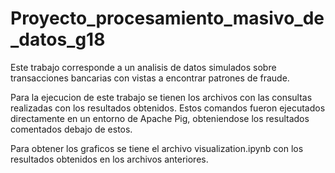 # Proyecto_procesamiento_masivo_de_datos_g18

Este trabajo corresponde a un analisis de datos simulados sobre transacciones bancarias con vistas a encontrar patrones de fraude.

Para la ejecucion de este trabajo se tienen los archivos con las consultas realizadas con los resultados obtenidos. Estos comandos fueron ejecutados directamente en un entorno de Apache Pig, obteniendose los resultados comentados debajo de estos.

Para obtener los graficos se tiene el archivo visualization.ipynb con los resultados obtenidos en los archivos anteriores.




 
